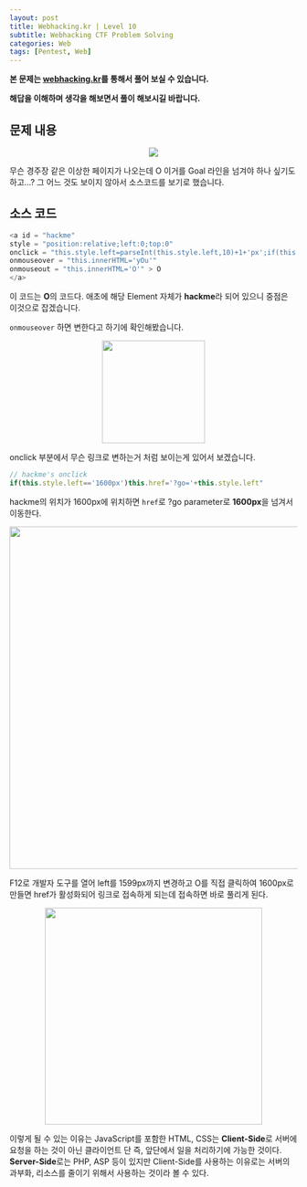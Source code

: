 ```yaml
---
layout: post
title: Webhacking.kr | Level 10
subtitle: Webhacking CTF Problem Solving
categories: Web
tags: [Pentest, Web]
---
```


**본 문제는 [webhacking.kr](https://webhacking.kr)를 통해서 풀어 보실 수 있습니다.**

**해답을 이해하며 생각을 해보면서 풀이 해보시길 바랍니다.**

## 문제 내용

<p align="center">
<img src ="https://user-images.githubusercontent.com/78135526/188061273-869d2385-c6c9-4d2c-a0ec-1bc19cc028c1.jpg">
</p>

무슨 경주장 같은 이상한 페이지가 나오는데 O 이거를 Goal 라인을 넘겨야 하나 싶기도 하고...? 그 어느 것도 보이지 않아서 소스코드를 보기로 했습니다.

## 소스 코드

```javascript
<a id = "hackme"
style = "position:relative;left:0;top:0"
onclick = "this.style.left=parseInt(this.style.left,10)+1+'px';if(this.style.left=='1600px')this.href='?go='+this.style.left"
onmouseover = "this.innerHTML='yOu'"
onmouseout = "this.innerHTML='O'" > O 
</a>
```

이 코드는 **O**의 코드다. 애초에 해당 Element 자체가 **hackme**라 되어 있으니 중점은 이것으로 잡겠습니다.

`onmouseover` 하면 변한다고 하기에 확인해봤습니다.

<p align="center">
<img src ="https://user-images.githubusercontent.com/78135526/188061798-53d44ff4-9f35-4d89-9ff4-ad9bd19f26b6.jpg" width = 180>
</p>

onclick 부분에서 무슨 링크로 변하는거 처럼 보이는게 있어서 보겠습니다.

```javascript
// hackme's onclick
if(this.style.left=='1600px')this.href='?go='+this.style.left"
```

hackme의 위치가 1600px에 위치하면 `href`로 ?go parameter로 **1600px**을 넘겨서 이동한다.

<p align="center">
<img src ="https://user-images.githubusercontent.com/78135526/188062335-fbabf0dd-43a3-4069-bcc9-935c2351007e.jpg" width = 600>
</p>

F12로 개발자 도구를 열어 left를 1599px까지 변경하고 O를 직접 클릭하여 1600px로 만들면 href가 활성화되어 링크로 접속하게 되는데 접속하면 바로 풀리게 된다.

<p align="center">
<img src ="https://user-images.githubusercontent.com/78135526/188062795-dde4620c-6888-49c8-a1c9-d0ab50ddb8d0.jpg" width = 380>
</p>

이렇게 될 수 있는 이유는 JavaScript를 포함한 HTML, CSS는 **Client-Side**로 서버에 요청을 하는 것이 아닌 클라이언트 단 즉, 앞단에서 일을 처리하기에 가능한 것이다. **Server-Side**로는 PHP, ASP 등이 있지만 Client-Side를 사용하는 이유로는 서버의 과부화, 리소스를 줄이기 위해서 사용하는 것이라 볼 수 있다.